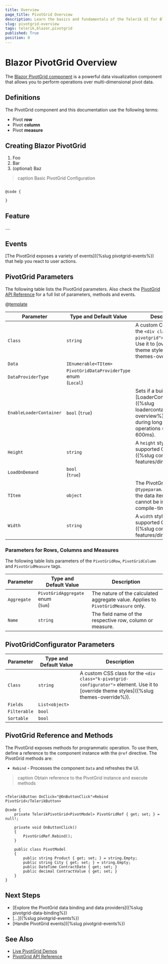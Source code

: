 ```yaml
---
title: Overview
page_title: PivotGrid Overview
description: Learn the basics and fundamentals of the Telerik UI for Blazor PivotGrid.
slug: pivotgrid-overview
tags: telerik,blazor,pivotgrid
published: True
position: 0
---
```


# Blazor PivotGrid Overview

The <a href="https://www.telerik.com/blazor-ui/pivotgrid" target="_blank">Blazor PivotGrid component</a> is a powerful data visualization component that allows you to perform operations over multi-dimensional pivot data.


## Definitions

The PivotGrid component and this documentation use the following terms:

* Pivot **row**
* Pivot **column**
* Pivot **measure**


## Creating Blazor PivotGrid

1. Foo
1. Bar
1. (optional) Baz

>caption Basic PivotGrid Configuration

````CSHTML

@code {

}
````


## Feature

....


## Events

[The PivotGrid exposes a variety of events]({%slug pivotgrid-events%}) that help you react to user actions.


## PivotGrid Parameters

The following table lists the PivotGrid parameters. Also check the [PivotGrid API Reference](/blazor-ui/api/Telerik.Blazor.Components.TelerikPivotGrid-1) for a full list of parameters, methods and events.

@[template](/_contentTemplates/common/parameters-table-styles.md#table-layout)

| Parameter | Type and Default&nbsp;Value | Description |
| --- | --- | --- |
| `Class` | `string` | A custom CSS class for the `<div class="k-pivotgrid">` element. Use it to [override theme styles]({%slug themes-override%}). |
| `Data` | `IEnumerable<TItem>` |  |
| `DataProviderType` | `PivotGridDataProviderType` enum <br /> (`Local`) |  |
| `EnableLoaderContainer` | `bool` (`true`) | Sets if a built-in [LoaderContainer]({%slug loadercontainer-overview%}) will show during long-running operations (over 600ms). |
| `Height` | `string` | A `height` style in [any supported CSS unit]({%slug common-features/dimensions%}). |
| `LoadOnDemand` | `bool` <br /> (`true`) |  |
| `TItem` | `object` | The PivotGrid `@typeparam`. Required if the data item type cannot be inferred at compile-time. |
| `Width` | `string` | A `width` style in [any supported CSS unit]({%slug common-features/dimensions%}). |

### Parameters for Rows, Columns and Measures

The following table lists parameters of the `PivotGridRow`, `PivotGridColumn` and `PivotGridMeasure` tags.

| Parameter | Type and Default&nbsp;Value | Description |
| --- | --- | --- |
| `Aggregate` | `PivotGridAggregate` enum <br /> (`Sum`) | The nature of the calculated aggregate value. Applies to `PivotGridMeasure` only. |
| `Name` | `string` | The field name of the respective row, column or measure. |


## PivotGridConfigurator Parameters

| Parameter | Type and Default&nbsp;Value | Description |
| --- | --- | --- |
| `Class` | `string` | A custom CSS class for the `<div class="k-pivotgrid-configurator">` element. Use it to [override theme styles]({%slug themes-override%}). |
| `Fields` | `List<object>` | |
| `Filterable` | `bool` | |
| `Sortable` | `bool` | |


## PivotGrid Reference and Methods

The PivotGrid exposes methods for programmatic operation. To use them, define a reference to the component instance with the `@ref` directive. The PivotGrid methods are:

* `Rebind` - Processes the component `Data` and refreshes the UI.

>caption Obtain reference to the PivotGrid instance and execute methods

````CSHTML

<TelerikButton OnClick="@OnButtonClick">Rebind PivotGrid</TelerikButton>

@code {
    private TelerikPivotGrid<PivotModel> PivotGridRef { get; set; } = null!;

    private void OnButtonClick()
    {
        PivotGridRef.Rebind();
    }

    public class PivotModel
    {
        public string Product { get; set; } = string.Empty;
        public string City { get; set; } = string.Empty;
        public DateTime ContractDate { get; set; }
        public decimal ContractValue { get; set; }
    }
}
````


## Next Steps

* [Explore the PivotGrid data binding and data providers]({%slug pivotgrid-data-binding%})
* [...]({%slug pivotgrid-events%})
* [Handle PivotGrid events]({%slug pivotgrid-events%})


## See Also

* [Live PivotGrid Demos](https://demos.telerik.com/blazor-ui/pivotgrid)
* [PivotGrid API Reference](/blazor-ui/api/Telerik.Blazor.Components.TelerikPivotGrid-1)
